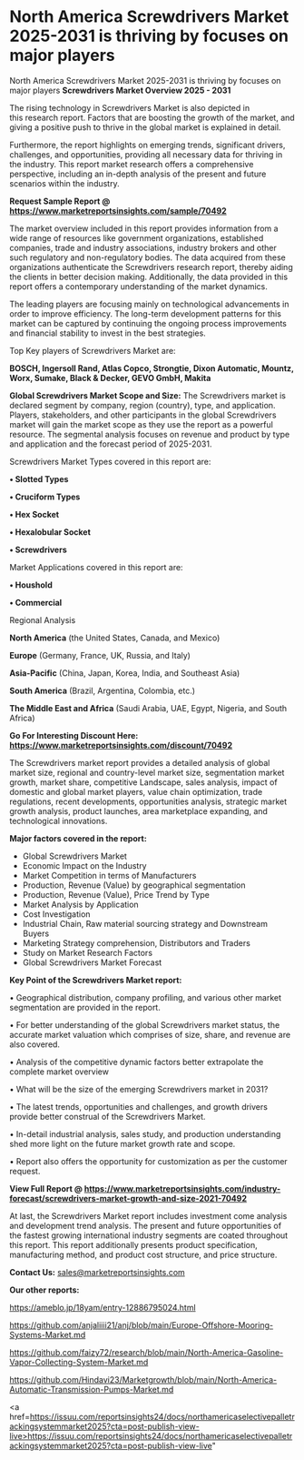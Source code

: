# North America Screwdrivers Market 2025-2031 is thriving by focuses on major players
 North America Screwdrivers Market 2025-2031 is thriving by focuses on major players
<Strong> Screwdrivers Market Overview 2025 - 2031</strong>

The rising technology in Screwdrivers Market is also depicted in this research report. Factors that are boosting the growth of the market, and giving a positive push to thrive in the global market is explained in detail.

Furthermore, the report highlights on emerging trends, significant drivers, challenges, and opportunities, providing all necessary data for thriving in the industry. This report market research offers a comprehensive perspective, including an in-depth analysis of the present and future scenarios within the industry.

<strong>Request Sample Report @ <a href=https://www.marketreportsinsights.com/sample/70492>https://www.marketreportsinsights.com/sample/70492</a></strong>

The market overview included in this report provides information from a wide range of resources like government organizations, established companies, trade and industry associations, industry brokers and other such regulatory and non-regulatory bodies. The data acquired from these organizations authenticate the Screwdrivers research report, thereby aiding the clients in better decision making. Additionally, the data provided in this report offers a contemporary understanding of the market dynamics.

The leading players are focusing mainly on technological advancements in order to improve efficiency. The long-term development patterns for this market can be captured by continuing the ongoing process improvements and financial stability to invest in the best strategies.

Top Key players of Screwdrivers Market are:

<strong>BOSCH, Ingersoll Rand, Atlas Copco, Strongtie, Dixon Automatic, Mountz, Worx, Sumake, Black & Decker, GEVO GmbH, Makita</strong>

<strong><b>Global Screwdrivers Market Scope and Size:</b></strong>
The Screwdrivers market is declared segment by company, region (country), type, and application. Players, stakeholders, and other participants in the global Screwdrivers market will gain the market scope as they use the report as a powerful resource. The segmental analysis focuses on revenue and product by type and application and the forecast period of 2025-2031.

Screwdrivers Market Types covered in this report are:

<strong>• Slotted Types

• Cruciform Types

• Hex Socket

• Hexalobular Socket

• Screwdrivers</strong>

Market Applications covered in this report are:

<strong>• Houshold

• Commercial</strong> 

Regional Analysis

<strong>North America</strong> (the United States, Canada, and Mexico)

<strong>Europe</strong> (Germany, France, UK, Russia, and Italy)

<strong>Asia-Pacific</strong> (China, Japan, Korea, India, and Southeast Asia)

<strong>South America</strong> (Brazil, Argentina, Colombia, etc.)

<strong>The Middle East and Africa</strong> (Saudi Arabia, UAE, Egypt, Nigeria, and South Africa)

<strong>Go For Interesting Discount Here: <a href=https://www.marketreportsinsights.com/discount/70492>https://www.marketreportsinsights.com/discount/70492</a></strong>

The Screwdrivers market report provides a detailed analysis of global market size, regional and country-level market size, segmentation market growth, market share, competitive Landscape, sales analysis, impact of domestic and global market players, value chain optimization, trade regulations, recent developments, opportunities analysis, strategic market growth analysis, product launches, area marketplace expanding, and technological innovations.

<strong><b>Major factors covered in the report:</b></strong>
<ul>
  <li>Global Screwdrivers Market </li>
  <li>Economic Impact on the Industry</li>
  <li>Market Competition in terms of Manufacturers</li>
  <li>Production, Revenue (Value) by geographical segmentation</li>
  <li>Production, Revenue (Value), Price Trend by Type</li>
  <li>Market Analysis by Application</li>
  <li>Cost Investigation</li>
  <li>Industrial Chain, Raw material sourcing strategy and Downstream Buyers</li>
  <li>Marketing Strategy comprehension, Distributors and Traders</li>
  <li>Study on Market Research Factors</li>
  <li>Global Screwdrivers Market Forecast</li>
</ul>

<strong><b>Key Point of the Screwdrivers Market report:</b></strong>

• Geographical distribution, company profiling, and various other market segmentation are provided in the report.

• For better understanding of the global Screwdrivers market status, the accurate market valuation which comprises of size, share, and revenue are also covered.

• Analysis of the competitive dynamic factors better extrapolate the complete market overview

• What will be the size of the emerging Screwdrivers market in 2031?

• The latest trends, opportunities and challenges, and growth drivers provide better construal of the Screwdrivers Market.

• In-detail industrial analysis, sales study, and production understanding shed more light on the future market growth rate and scope.

• Report also offers the opportunity for customization as per the customer request.

<strong><b>View Full Report @ <a href=https://www.marketreportsinsights.com/industry-forecast/screwdrivers-market-growth-and-size-2021-70492>https://www.marketreportsinsights.com/industry-forecast/screwdrivers-market-growth-and-size-2021-70492</a></b></strong>


At last, the Screwdrivers Market report includes investment come analysis and development trend analysis. The present and future opportunities of the fastest growing international industry segments are coated throughout this report. This report additionally presents product specification, manufacturing method, and product cost structure, and price structure.

<strong>Contact Us:</strong>
sales@marketreportsinsights.com

<strong>Our other reports:</strong>

<a href=https://ameblo.jp/18yam/entry-12886795024.html>https://ameblo.jp/18yam/entry-12886795024.html</a>

<a href=https://github.com/anjaliiii21/anj/blob/main/Europe-Offshore-Mooring-Systems-Market.md>https://github.com/anjaliiii21/anj/blob/main/Europe-Offshore-Mooring-Systems-Market.md</a>

<a href=https://github.com/faizy72/research/blob/main/North-America-Gasoline-Vapor-Collecting-System-Market.md>https://github.com/faizy72/research/blob/main/North-America-Gasoline-Vapor-Collecting-System-Market.md</a>

<a href=https://github.com/Hindavi23/Marketgrowth/blob/main/North-America-Automatic-Transmission-Pumps-Market.md>https://github.com/Hindavi23/Marketgrowth/blob/main/North-America-Automatic-Transmission-Pumps-Market.md</a>

<a href=https://issuu.com/reportsinsights24/docs/northamericaselectivepalletrackingsystemmarket2025?cta=post-publish-view-live>https://issuu.com/reportsinsights24/docs/northamericaselectivepalletrackingsystemmarket2025?cta=post-publish-view-live</a>"
